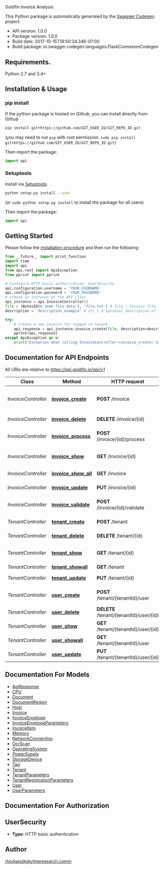 # 
Goldfin Invoice Analysis

This Python package is automatically generated by the [Swagger Codegen](https://github.com/swagger-api/swagger-codegen) project:

- API version: 1.0.0
- Package version: 1.0.0
- Build date: 2017-10-15T18:50:24.346-07:00
- Build package: io.swagger.codegen.languages.FlaskConnexionCodegen

## Requirements.

Python 2.7 and 3.4+

## Installation & Usage
### pip install

If the python package is hosted on Github, you can install directly from Github

```sh
pip install git+https://github.com/GIT_USER_ID/GIT_REPO_ID.git
```
(you may need to run `pip` with root permission: `sudo pip install git+https://github.com/GIT_USER_ID/GIT_REPO_ID.git`)

Then import the package:
```python
import api 
```

### Setuptools

Install via [Setuptools](http://pypi.python.org/pypi/setuptools).

```sh
python setup.py install --user
```
(or `sudo python setup.py install` to install the package for all users)

Then import the package:
```python
import api
```

## Getting Started

Please follow the [installation procedure](#installation--usage) and then run the following:

```python
from __future__ import print_function
import time
import api
from api.rest import ApiException
from pprint import pprint

# Configure HTTP basic authorization: UserSecurity
api.configuration.username = 'YOUR_USERNAME'
api.configuration.password = 'YOUR_PASSWORD'
# create an instance of the API class
api_instance = api.InvoiceController()
file = (BytesIO(b'some file data'), 'file.txt') # file | Invoice file
description = 'description_example' # str | A optional description of the invoice (optional)

try:
    # Create a new invoice for logged in tenant
    api_response = api_instance.invoice_create(file, description=description)
    pprint(api_response)
except ApiException as e:
    print("Exception when calling InvoiceController->invoice_create: %s\n" % e)

```

## Documentation for API Endpoints

All URIs are relative to *https://api.goldfin.io/api/v1*

Class | Method | HTTP request | Description
------------ | ------------- | ------------- | -------------
*InvoiceController* | [**invoice_create**](InvoiceController.md#invoice_create) | **POST** /invoice | Create a new invoice for logged in tenant
*InvoiceController* | [**invoice_delete**](InvoiceController.md#invoice_delete) | **DELETE** /invoice/{id} | Delete an invoice
*InvoiceController* | [**invoice_process**](InvoiceController.md#invoice_process) | **POST** /invoice/{id}/process | Start invoice processing
*InvoiceController* | [**invoice_show**](InvoiceController.md#invoice_show) | **GET** /invoice/{id} | Show a single invoice
*InvoiceController* | [**invoice_show_all**](InvoiceController.md#invoice_show_all) | **GET** /invoice | List invoices
*InvoiceController* | [**invoice_update**](InvoiceController.md#invoice_update) | **PUT** /invoice/{id} | Update an invoice
*InvoiceController* | [**invoice_validate**](InvoiceController.md#invoice_validate) | **POST** /invoice/{id}/validate | Start invoice validations
*TenantController* | [**tenant_create**](TenantController.md#tenant_create) | **POST** /tenant | Create a new tenant
*TenantController* | [**tenant_delete**](TenantController.md#tenant_delete) | **DELETE** /tenant/{id} | Delete a tenant
*TenantController* | [**tenant_show**](TenantController.md#tenant_show) | **GET** /tenant/{id} | Show a single tenant
*TenantController* | [**tenant_showall**](TenantController.md#tenant_showall) | **GET** /tenant | List tenants
*TenantController* | [**tenant_update**](TenantController.md#tenant_update) | **PUT** /tenant/{id} | Update a tenant
*TenantController* | [**user_create**](TenantController.md#user_create) | **POST** /tenant/{tenantId}/user | Create a new user for a tenant
*TenantController* | [**user_delete**](TenantController.md#user_delete) | **DELETE** /tenant/{tenantId}/user/{id} | Delete a user
*TenantController* | [**user_show**](TenantController.md#user_show) | **GET** /tenant/{tenantId}/user/{id} | Show a single user
*TenantController* | [**user_showall**](TenantController.md#user_showall) | **GET** /tenant/{tenantId}/user | List users
*TenantController* | [**user_update**](TenantController.md#user_update) | **PUT** /tenant/{tenantId}/user/{id} | Update a user


## Documentation For Models

 - [ApiResponse](ApiResponse.md)
 - [CPU](CPU.md)
 - [Document](Document.md)
 - [DocumentRegion](DocumentRegion.md)
 - [Host](Host.md)
 - [Invoice](Invoice.md)
 - [InvoiceEnvelope](InvoiceEnvelope.md)
 - [InvoiceEnvelopeParameters](InvoiceEnvelopeParameters.md)
 - [InvoiceItem](InvoiceItem.md)
 - [Memory](Memory.md)
 - [NetworkConnection](NetworkConnection.md)
 - [OcrScan](OcrScan.md)
 - [OperatingSystem](OperatingSystem.md)
 - [PowerSupply](PowerSupply.md)
 - [StorageDevice](StorageDevice.md)
 - [Tag](Tag.md)
 - [Tenant](Tenant.md)
 - [TenantParameters](TenantParameters.md)
 - [TenantRegistrationParameters](TenantRegistrationParameters.md)
 - [User](User.md)
 - [UserParameters](UserParameters.md)


## Documentation For Authorization


## UserSecurity

- **Type**: HTTP basic authentication


## Author

rhodges@skylineresearch.comm

